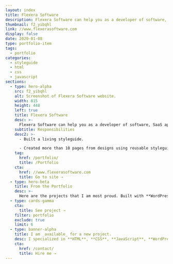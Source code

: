 ```yaml
---
layout: index
title: Flexera Software
description: Flexera Software can help you as a developer of software, SaaS apps, and IoT devices, to control costs, grow and protect your business.
thumbnail: f2_yibqhl
link: //www.flexerasoftware.com
display: false
date: 2020-01-08
type: portfolio-item
tags:
  - portfolio
categories:
  - styleguide
  - html
  - css
  - javascript
sections:
  - type: hero-alpha
    src: f2_yibqhl
    alt: Screenshot of Flexera Software website.
    width: 815
    height: 448
    left: true
    title: Flexera Software
    desc: >-
      Flexera Software can help you as a developer of software, SaaS apps, and IoT devices, to control costs, grow and protect your business. The website runs on Adobe Experience Manager.
    subtitle: Responsibilities
    desc2: >-
      - Built a living styleguide.

      - Created more than 10 pages from designs using reusable styleguide components.
    tag:
      href: /portfolio/
      title: /Portfolio
    cta:
      href: //www.flexerasoftware.com
      title: Go to site ⇢
  - type: hero-beta
    title: From the Portfolio
    desc: >-
      Here are the projects that I am most proud. Built with **WordPress**, **Shopify**, **Jekyll**, and **Hugo**, among others.
  - type: cards-gamma
    cta:
      title: See project ⇢
    filter: portfolio
    exclude: true
    limit: 6
  - type: banner-alpha
    title: I am _available_ for a new project.
    desc: I specialized in **HTML**, **CSS**, **JavaScript**, **WordPress**, **Shopify**, and **JAMstack** technologies.
    cta:
      href: /contact/
      title: Hire me ⇢
---
```

